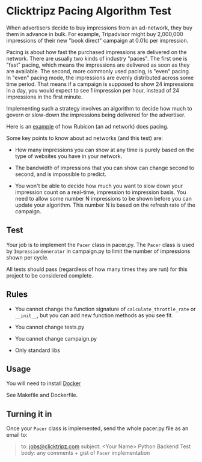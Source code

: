 # Clicktripz Pacing Algorithm Test

When advertisers decide to buy impressions from an ad-network, they buy 
them in advance in bulk. For example, Tripadvisor might buy 2,000,000 
impressions of their new "book direct" campaign at 0.01c per impression.

Pacing is about how fast the purchased impressions are delivered on the 
network. There are usually two kinds of industry "paces". The first one 
is "fast" pacing, which means the impressions are delivered as soon as 
they are available. The second, more commonly used pacing, is "even" 
pacing. In "even" pacing mode, the impressions are evenly distributed
across some time period. That means if a campaign is supposed to show 24
impressions in a day, you would expect to see 1 impression per hour, 
instead of 24 impressions in the first minute.

Implementing such a strategy involves an algorithm to decide 
how much to govern or slow-down the impressions being delivered for the 
advertiser. 

Here is an [example](http://rubiconproject.com/technology-blog/using-proportional-control-for-better-pacing/) of how Rubicon (an ad network) does pacing.

Some key points to know about ad networks (and this test) are:

* How many impressions you can show at any time is purely based on the 
type of websites you have in your network.

* The bandwidth of impressions that you can show can change second to 
second, and is impossible to predict.

* You won't be able to decide how much you want to slow down your 
impression count on a real-time, impression to impression basis. You 
need to allow some number N impressions to be shown before you can update
your algorithm. This number N is based on the refresh rate of the campaign.

## Test

Your job is to implement the `Pacer` class in pacer.py. The `Pacer` class is
used by `ImpressionGenerator` in campaign.py to limit the number of
impressions shown per cycle.

All tests should pass (regardless of how many times they are run) for 
this project to be considered complete.

## Rules

* You cannot change the function signature of `calculate_throttle_rate` 
or `__init__`, but you can add new function methods as you see fit.

* You cannot change tests.py

* You cannot change campaign.py

* Only standard libs

## Usage

You will need to install [Docker](https://docs.docker.com/engine/installation/)

See Makefile and Dockerfile.

## Turning it in

Once your `Pacer` class is implemented, send the whole pacer.py file as 
an email to:

> to: jobs@clicktripz.com
> subject: \<Your Name\> Python Backend Test
> body: any comments + gist of `Pacer` implementation
